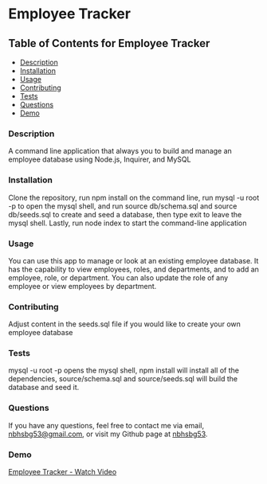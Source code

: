 # Employee Tracker


## Table of Contents for Employee Tracker
- [Description](#description)
- [Installation](#installation)
- [Usage](#usage)
- [Contributing](#contributing)
- [Tests](#tests)
- [Questions](#questions)
- [Demo](#demo)

### Description
A command line application that always you to build and manage an employee database using Node.js, Inquirer, and MySQL

### Installation
Clone the repository, run npm install on the command line, run mysql -u root -p to open the mysql shell, and run source db/schema.sql and source db/seeds.sql to create and seed a database, then type exit to leave the mysql shell. Lastly, run node index to start the command-line application

### Usage
You can use this app to manage or look at an existing employee database. It has the capability to view employees, roles, and departments, and to add an employee, role, or department. You can also update the role of any employee or view employees by department.

### Contributing
Adjust content in the seeds.sql file if you would like to create your own employee database

### Tests
mysql -u root -p opens the mysql shell, npm install will install all of the dependencies, source/schema.sql and source/seeds.sql will build the database and seed it.

### Questions
If you have any questions, feel free to contact me via email, nbhsbg53@gmail.com, or visit my Github page at [nbhsbg53](https://github.com/nbhsbg53).

### Demo
[Employee Tracker - Watch Video]()